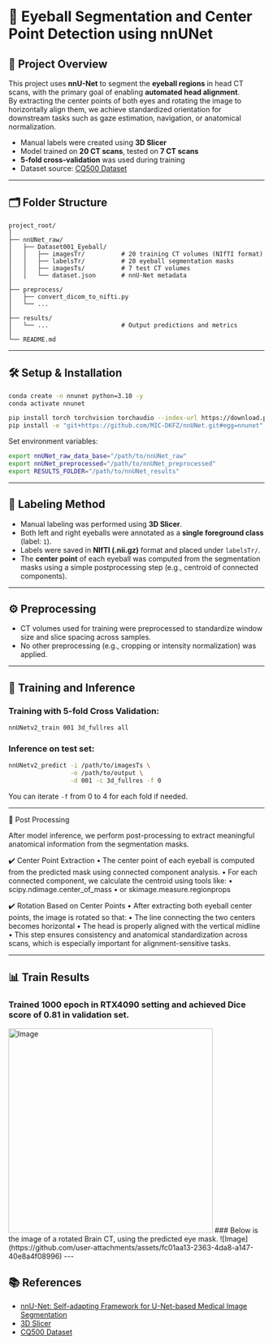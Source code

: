 # 🧠 Eyeball Segmentation and Center Point Detection using nnUNet

## 📌 Project Overview
This project uses **nnU-Net** to segment the **eyeball regions** in head CT scans, with the primary goal of enabling **automated head alignment**.  
By extracting the center points of both eyes and rotating the image to horizontally align them, we achieve standardized orientation for downstream tasks such as gaze estimation, navigation, or anatomical normalization.

- Manual labels were created using **3D Slicer**
- Model trained on **20 CT scans**, tested on **7 CT scans**
- **5-fold cross-validation** was used during training
- Dataset source: [CQ500 Dataset](http://15.206.3.216/dataset)
---

## 🗂️ Folder Structure
```
project_root/
│
├── nnUNet_raw/
│   ├── Dataset001_Eyeball/
│   │   ├── imagesTr/          # 20 training CT volumes (NIfTI format)
│   │   ├── labelsTr/          # 20 eyeball segmentation masks
│   │   ├── imagesTs/          # 7 test CT volumes
│   │   └── dataset.json       # nnU-Net metadata
│
├── preprocess/
│   ├── convert_dicom_to_nifti.py
│   └── ...
│
├── results/
│   └── ...                    # Output predictions and metrics
│
└── README.md
```

---

## 🛠️ Setup & Installation

```bash
conda create -n nnunet python=3.10 -y
conda activate nnunet

pip install torch torchvision torchaudio --index-url https://download.pytorch.org/whl/cu121
pip install -e "git+https://github.com/MIC-DKFZ/nnUNet.git#egg=nnunet"
```

Set environment variables:
```bash
export nnUNet_raw_data_base="/path/to/nnUNet_raw"
export nnUNet_preprocessed="/path/to/nnUNet_preprocessed"
export RESULTS_FOLDER="/path/to/nnUNet_results"
```

---

## 🧾 Labeling Method

- Manual labeling was performed using **3D Slicer**.
- Both left and right eyeballs were annotated as a **single foreground class** (label: `1`).
- Labels were saved in **NIfTI (.nii.gz)** format and placed under `labelsTr/`.
- The **center point** of each eyeball was computed from the segmentation masks using a simple postprocessing step (e.g., centroid of connected components).

---

## ⚙️ Preprocessing

- CT volumes used for training were preprocessed to standardize window size and slice spacing across samples.
- No other preprocessing (e.g., cropping or intensity normalization) was applied.

---

## 🧪 Training and Inference

### Training with 5-fold Cross Validation:
```bash
nnUNetv2_train 001 3d_fullres all
```

### Inference on test set:
```bash
nnUNetv2_predict -i /path/to/imagesTs \
                 -o /path/to/output \
                 -d 001 -c 3d_fullres -f 0
```

You can iterate `-f` from 0 to 4 for each fold if needed.

---

🔁 Post Processing

After model inference, we perform post-processing to extract meaningful anatomical information from the segmentation masks.

✔️ Center Point Extraction
	•	The center point of each eyeball is computed from the predicted mask using connected component analysis.
	•	For each connected component, we calculate the centroid using tools like:
	•	scipy.ndimage.center_of_mass
	•	or skimage.measure.regionprops

✔️ Rotation Based on Center Points
	•	After extracting both eyeball center points, the image is rotated so that:
	•	The line connecting the two centers becomes horizontal
	•	The head is properly aligned with the vertical midline
	•	This step ensures consistency and anatomical standardization across scans, which is especially important for alignment-sensitive tasks.

---

## 📊 Train Results
### Trained 1000 epoch in RTX4090 setting and achieved Dice score of 0.81 in validation set. 
<img width="402" alt="Image" src="https://github.com/user-attachments/assets/ec25fdbb-ffe3-4c3f-a1a8-ed5718edbbdf" />
### Below is the image of a rotated Brain CT, using the predicted eye mask. 
![Image](https://github.com/user-attachments/assets/fc01aa13-2363-4da8-a147-40e8a4f08996)
---

## 📚 References

- [nnU-Net: Self-adapting Framework for U-Net-based Medical Image Segmentation](https://arxiv.org/abs/1809.10486)
- [3D Slicer](https://www.slicer.org/)
- [CQ500 Dataset](http://15.206.3.216/dataset)